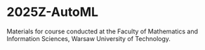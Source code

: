 # 2025Z-AutoML
Materials for course conducted at the Faculty of Mathematics and Information Sciences, Warsaw University of Technology.

